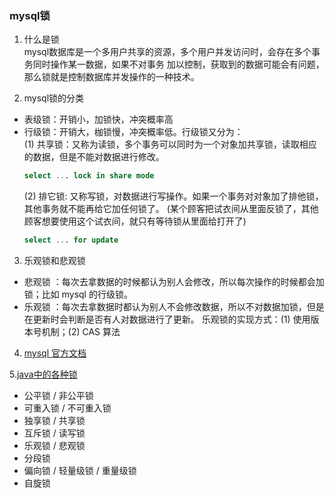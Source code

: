 ### mysql锁
1. 什么是锁<br/>
mysql数据库是一个多用户共享的资源，多个用户并发访问时，会存在多个事务同时操作某一数据，如果不对事务
加以控制，获取到的数据可能会有问题，那么锁就是控制数据库并发操作的一种技术。

2. mysql锁的分类
- 表级锁：开销小，加锁快，冲突概率高
- 行级锁：开销大，枷锁慢，冲突概率低。行级锁又分为：<br/>
    (1) 共享锁：又称为读锁，多个事务可以同时为一个对象加共享锁，读取相应的数据，但是不能对数据进行修改。<br/>
    ```sql
    select ... lock in share mode
    ```
    (2) 排它锁: 又称写锁，对数据进行写操作。如果一个事务对对象加了排他锁，其他事务就不能再给它加任何锁了。
    (某个顾客把试衣间从里面反锁了，其他顾客想要使用这个试衣间，就只有等待锁从里面给打开了)<br/>
    ```sql
    select ... for update
    ```
    
3. 乐观锁和悲观锁
- 悲观锁 ：每次去拿数据的时候都认为别人会修改，所以每次操作的时候都会加锁；比如 mysql 的行级锁。
- 乐观锁 ：每次去拿数据时都认为别人不会修改数据，所以不对数据加锁，但是在更新时会判断是否有人对数据进行了更新。
        乐观锁的实现方式：(1) 使用版本号机制；(2) CAS 算法
        
4. [mysql 官方文档](https://dev.mysql.com/doc/refman/5.7/en/innodb-locking-reads.html)

5.[java中的各种锁](https://my.oschina.net/yanpenglei/blog/2997157)
- 公平锁 / 非公平锁
- 可重入锁 / 不可重入锁
- 独享锁 / 共享锁
- 互斥锁 / 读写锁
- 乐观锁 / 悲观锁
- 分段锁
- 偏向锁 / 轻量级锁 / 重量级锁
- 自旋锁